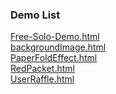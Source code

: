 ### Demo List

[Free-Solo-Demo.html](https://www.adba.club/CSS-Inspired-Factory/3M/Free-Solo-Demo.html)<br/> [backgroundImage.html](https://www.adba.club/CSS-Inspired-Factory/4M/backgroundImage.html)<br/> [PaperFoldEffect.html](https://www.adba.club/CSS-Inspired-Factory/6M/PaperFoldEffect.html) <br />[RedPacket.html](https://www.adba.club/CSS-Inspired-Factory/6M/RedPacket.html) <br />[UserRaffle.html](https://www.adba.club/CSS-Inspired-Factory/6M/UserRaffle.html) <br />
